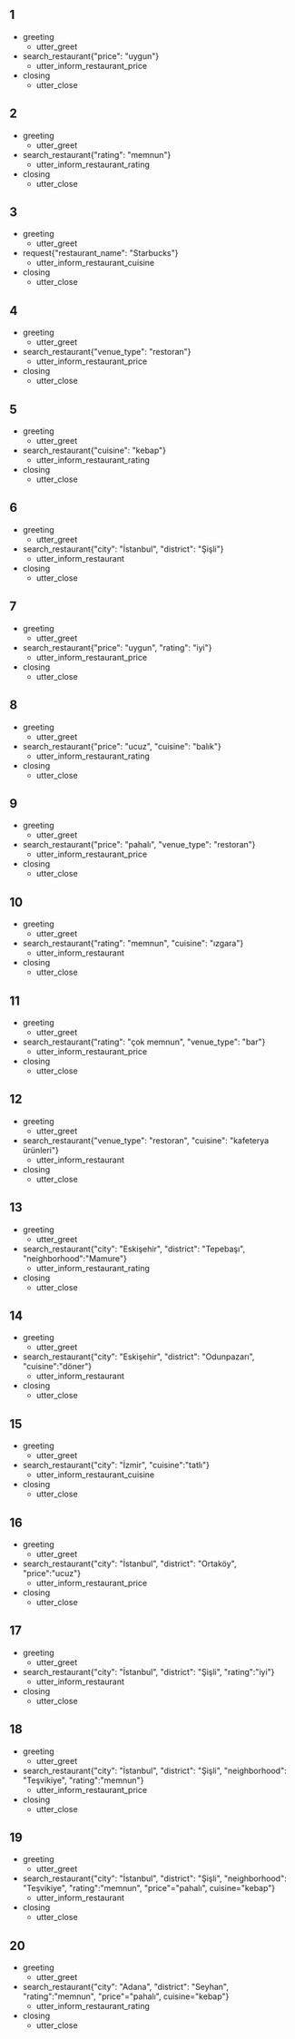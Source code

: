## 1
* greeting
  - utter_greet
* search_restaurant{"price": "uygun"}
  - utter_inform_restaurant_price
* closing
  - utter_close

## 2
* greeting
  - utter_greet
* search_restaurant{"rating": "memnun"}
  - utter_inform_restaurant_rating
* closing
  - utter_close
  
## 3
* greeting
  - utter_greet
* request{"restaurant_name": "Starbucks"}
  - utter_inform_restaurant_cuisine
* closing
  - utter_close
  
## 4
* greeting
  - utter_greet
* search_restaurant{"venue_type": "restoran"}
  - utter_inform_restaurant_price
* closing
  - utter_close

## 5
* greeting
  - utter_greet
* search_restaurant{"cuisine": "kebap"}
  - utter_inform_restaurant_rating
* closing
  - utter_close

## 6
* greeting
  - utter_greet
* search_restaurant{"city": "İstanbul", "district": "Şişli"}
  - utter_inform_restaurant
* closing
  - utter_close

## 7
* greeting
  - utter_greet
* search_restaurant{"price": "uygun", "rating": "iyi"}
  - utter_inform_restaurant_price
* closing
  - utter_close
  
## 8
* greeting
  - utter_greet
* search_restaurant{"price": "ucuz", "cuisine": "balık"}
  - utter_inform_restaurant_rating
* closing
  - utter_close
  
## 9
* greeting
  - utter_greet
* search_restaurant{"price": "pahalı", "venue_type": "restoran"}
  - utter_inform_restaurant_price
* closing
  - utter_close
  
## 10
* greeting
  - utter_greet
* search_restaurant{"rating": "memnun", "cuisine": "ızgara"}
  - utter_inform_restaurant
* closing
  - utter_close
  
## 11
* greeting
  - utter_greet
* search_restaurant{"rating": "çok memnun", "venue_type": "bar"}
  - utter_inform_restaurant_price
* closing
  - utter_close

## 12
* greeting
  - utter_greet
* search_restaurant{"venue_type": "restoran", "cuisine": "kafeterya ürünleri"}
  - utter_inform_restaurant
* closing
  - utter_close

## 13
* greeting
  - utter_greet
* search_restaurant{"city": "Eskişehir", "district": "Tepebaşı", "neighborhood":"Mamure"}
  - utter_inform_restaurant_rating
* closing
  - utter_close

## 14
* greeting
  - utter_greet
* search_restaurant{"city": "Eskişehir", "district": "Odunpazarı", "cuisine":"döner"}
  - utter_inform_restaurant
* closing
  - utter_close
  
## 15
* greeting
  - utter_greet
* search_restaurant{"city": "İzmir", "cuisine":"tatlı"}
  - utter_inform_restaurant_cuisine
* closing
  - utter_close
  
## 16
* greeting
  - utter_greet
* search_restaurant{"city": "İstanbul", "district": "Ortaköy", "price":"ucuz"}
  - utter_inform_restaurant_price
* closing
  - utter_close
  
## 17
* greeting
  - utter_greet
* search_restaurant{"city": "İstanbul", "district": "Şişli", "rating":"iyi"}
  - utter_inform_restaurant
* closing
  - utter_close
  
## 18
* greeting
  - utter_greet
* search_restaurant{"city": "İstanbul", "district": "Şişli", "neighborhood": "Teşvikiye", "rating":"memnun"}
  - utter_inform_restaurant_price
* closing
  - utter_close
  
## 19
* greeting
  - utter_greet
* search_restaurant{"city": "İstanbul", "district": "Şişli", "neighborhood": "Teşvikiye", "rating":"memnun", "price"="pahalı", cuisine="kebap"}
  - utter_inform_restaurant
* closing
  - utter_close
  
## 20
* greeting
  - utter_greet
* search_restaurant{"city": "Adana", "district": "Seyhan", "rating":"memnun", "price"="pahalı", cuisine="kebap"}
  - utter_inform_restaurant_rating
* closing
  - utter_close